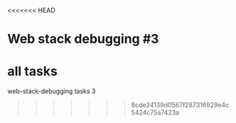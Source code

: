 <<<<<<< HEAD
# Web stack debugging #3
all tasks 
=======
web-stack-debugging tasks 3
>>>>>>> 8cde24139d0567f287316929e4c5424c75a7423a
